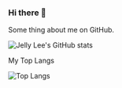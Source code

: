 ### Hi there 👋

Some thing about me on GitHub.

![Jelly Lee's GitHub stats](https://github-readme-stats.vercel.app/api?username=je1lylee&theme=default&show_icons=true)

My Top Langs

![Top Langs](https://github-readme-stats.vercel.app/api/top-langs/?username=je1lylee&layout=compact)


<!--
**je1lylee/je1lylee** is a ✨ _special_ ✨ repository because its `README.md` (this file) appears on your GitHub profile.

Here are some ideas to get you started:

- 🔭 I’m currently working on ...
- 🌱 I’m currently learning ...
- 👯 I’m looking to collaborate on ...
- 🤔 I’m looking for help with ...
- 💬 Ask me about ...
- 📫 How to reach me: ...
- 😄 Pronouns: ...
- ⚡ Fun fact: ...
-->
